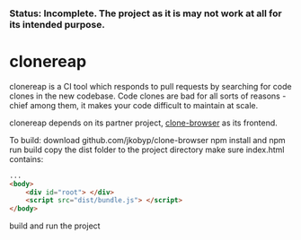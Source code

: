 ### Status: Incomplete. The project as it is may not work at all for its intended purpose.

# clonereap
clonereap is a CI tool which responds to pull requests by searching for code
clones in the new codebase. Code clones are bad for all sorts of reasons -
chief among them, it makes your code difficult to maintain at scale.

clonereap depends on its partner project,
[clone-browser](https://github.com/jkobyp/clone-browser) as its frontend.


To build:
download github.com/jkobyp/clone-browser
npm install and npm run build
copy the dist folder to the project directory
make sure index.html contains:
```html
...
<body>
    <div id="root"> </div>
    <script src="dist/bundle.js"> </script>
</body>
```

build and run the project
